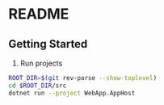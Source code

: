 # README

## Getting Started

1. Run projects
```zsh
ROOT_DIR=$(git rev-parse --show-toplevel)
cd $ROOT_DIR/src
dotnet run --project WebApp.AppHost
```